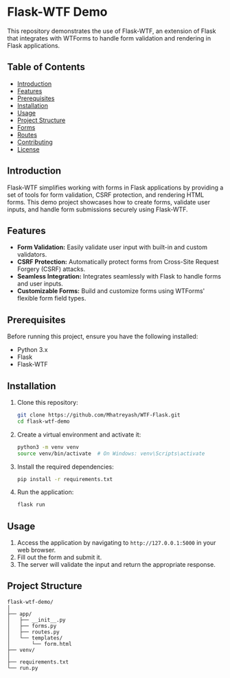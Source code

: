 # Flask-WTF Demo

This repository demonstrates the use of Flask-WTF, an extension of Flask that integrates with WTForms to handle form validation and rendering in Flask applications.

## Table of Contents

- [Introduction](#introduction)
- [Features](#features)
- [Prerequisites](#prerequisites)
- [Installation](#installation)
- [Usage](#usage)
- [Project Structure](#project-structure)
- [Forms](#forms)
- [Routes](#routes)
- [Contributing](#contributing)
- [License](#license)

## Introduction

Flask-WTF simplifies working with forms in Flask applications by providing a set of tools for form validation, CSRF protection, and rendering HTML forms. This demo project showcases how to create forms, validate user inputs, and handle form submissions securely using Flask-WTF.

## Features

- **Form Validation:** Easily validate user input with built-in and custom validators.
- **CSRF Protection:** Automatically protect forms from Cross-Site Request Forgery (CSRF) attacks.
- **Seamless Integration:** Integrates seamlessly with Flask to handle forms and user inputs.
- **Customizable Forms:** Build and customize forms using WTForms' flexible form field types.

## Prerequisites

Before running this project, ensure you have the following installed:

- Python 3.x
- Flask
- Flask-WTF

## Installation

1. Clone this repository:

    ```bash
    git clone https://github.com/Mhatreyash/WTF-Flask.git
    cd flask-wtf-demo
    ```

2. Create a virtual environment and activate it:

    ```bash
    python3 -m venv venv
    source venv/bin/activate  # On Windows: venv\Scripts\activate
    ```

3. Install the required dependencies:

    ```bash
    pip install -r requirements.txt
    ```

4. Run the application:

    ```bash
    flask run
    ```

## Usage

1. Access the application by navigating to `http://127.0.0.1:5000` in your web browser.
2. Fill out the form and submit it.
3. The server will validate the input and return the appropriate response.

## Project Structure

```plaintext
flask-wtf-demo/
│
├── app/
│   ├── __init__.py
│   ├── forms.py
│   ├── routes.py
│   └── templates/
│       └── form.html
├── venv/
│
├── requirements.txt
└── run.py

